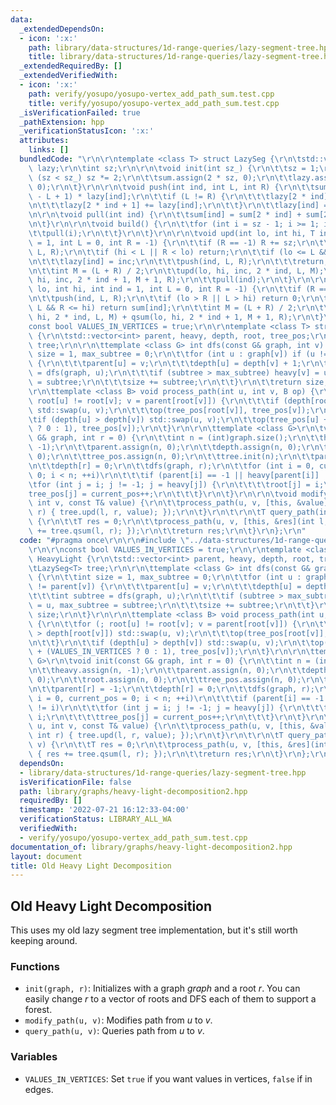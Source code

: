 ```yaml
---
data:
  _extendedDependsOn:
  - icon: ':x:'
    path: library/data-structures/1d-range-queries/lazy-segment-tree.hpp
    title: library/data-structures/1d-range-queries/lazy-segment-tree.hpp
  _extendedRequiredBy: []
  _extendedVerifiedWith:
  - icon: ':x:'
    path: verify/yosupo/yosupo-vertex_add_path_sum.test.cpp
    title: verify/yosupo/yosupo-vertex_add_path_sum.test.cpp
  _isVerificationFailed: true
  _pathExtension: hpp
  _verificationStatusIcon: ':x:'
  attributes:
    links: []
  bundledCode: "\r\n\r\ntemplate <class T> struct LazySeg {\r\n\tstd::vector<T> sum,\
    \ lazy;\r\n\tint sz;\r\n\r\n\tvoid init(int sz_) {\r\n\t\tsz = 1;\r\n\t\twhile\
    \ (sz < sz_) sz *= 2;\r\n\t\tsum.assign(2 * sz, 0);\r\n\t\tlazy.assign(2 * sz,\
    \ 0);\r\n\t}\r\n\r\n\tvoid push(int ind, int L, int R) {\r\n\t\tsum[ind] += (R\
    \ - L + 1) * lazy[ind];\r\n\t\tif (L != R) {\r\n\t\t\tlazy[2 * ind] += lazy[ind];\r\
    \n\t\t\tlazy[2 * ind + 1] += lazy[ind];\r\n\t\t}\r\n\t\tlazy[ind] = 0;\r\n\t}\r\
    \n\r\n\tvoid pull(int ind) {\r\n\t\tsum[ind] = sum[2 * ind] + sum[2 * ind + 1];\r\
    \n\t}\r\n\r\n\tvoid build() {\r\n\t\tfor (int i = sz - 1; i >= 1; i--) {\r\n\t\
    \t\tpull(i);\r\n\t\t}\r\n\t}\r\n\r\n\tvoid upd(int lo, int hi, T inc, int ind\
    \ = 1, int L = 0, int R = -1) {\r\n\t\tif (R == -1) R += sz;\r\n\t\tpush(ind,\
    \ L, R);\r\n\t\tif (hi < L || R < lo) return;\r\n\t\tif (lo <= L && R <= hi) {\r\
    \n\t\t\tlazy[ind] = inc;\r\n\t\t\tpush(ind, L, R);\r\n\t\t\treturn;\r\n\t\t}\r\
    \n\t\tint M = (L + R) / 2;\r\n\t\tupd(lo, hi, inc, 2 * ind, L, M);\r\n\t\tupd(lo,\
    \ hi, inc, 2 * ind + 1, M + 1, R);\r\n\t\tpull(ind);\r\n\t}\r\n\r\n\tT qsum(int\
    \ lo, int hi, int ind = 1, int L = 0, int R = -1) {\r\n\t\tif (R == -1) R += sz;\r\
    \n\t\tpush(ind, L, R);\r\n\t\tif (lo > R || L > hi) return 0;\r\n\t\tif (lo <=\
    \ L && R <= hi) return sum[ind];\r\n\t\tint M = (L + R) / 2;\r\n\t\treturn qsum(lo,\
    \ hi, 2 * ind, L, M) + qsum(lo, hi, 2 * ind + 1, M + 1, R);\r\n\t}\r\n};\n\r\n\
    const bool VALUES_IN_VERTICES = true;\r\n\r\ntemplate <class T> struct HeavyLight\
    \ {\r\n\tstd::vector<int> parent, heavy, depth, root, tree_pos;\r\n\tLazySeg<T>\
    \ tree;\r\n\r\n\ttemplate <class G> int dfs(const G& graph, int v) {\r\n\t\tint\
    \ size = 1, max_subtree = 0;\r\n\t\tfor (int u : graph[v]) if (u != parent[v])\
    \ {\r\n\t\t\tparent[u] = v;\r\n\t\t\tdepth[u] = depth[v] + 1;\r\n\t\t\tint subtree\
    \ = dfs(graph, u);\r\n\t\t\tif (subtree > max_subtree) heavy[v] = u, max_subtree\
    \ = subtree;\r\n\t\t\tsize += subtree;\r\n\t\t}\r\n\t\treturn size;\r\n\t}\r\n\
    \r\n\ttemplate <class B> void process_path(int u, int v, B op) {\r\n\t\tfor (;\
    \ root[u] != root[v]; v = parent[root[v]]) {\r\n\t\t\tif (depth[root[u]] > depth[root[v]])\
    \ std::swap(u, v);\r\n\t\t\top(tree_pos[root[v]], tree_pos[v]);\r\n\t\t}\r\n\t\
    \tif (depth[u] > depth[v]) std::swap(u, v);\r\n\t\top(tree_pos[u] + (VALUES_IN_VERTICES\
    \ ? 0 : 1), tree_pos[v]);\r\n\t}\r\n\r\n\ttemplate <class G>\r\n\tvoid init(const\
    \ G& graph, int r = 0) {\r\n\t\tint n = (int)graph.size();\r\n\t\theavy.assign(n,\
    \ -1);\r\n\t\tparent.assign(n, 0);\r\n\t\tdepth.assign(n, 0);\r\n\t\troot.assign(n,\
    \ 0);\r\n\t\ttree_pos.assign(n, 0);\r\n\t\ttree.init(n);\r\n\t\tparent[r] = -1;\r\
    \n\t\tdepth[r] = 0;\r\n\t\tdfs(graph, r);\r\n\t\tfor (int i = 0, current_pos =\
    \ 0; i < n; ++i)\r\n\t\t\tif (parent[i] == -1 || heavy[parent[i]] != i)\r\n\t\t\
    \tfor (int j = i; j != -1; j = heavy[j]) {\r\n\t\t\t\troot[j] = i;\r\n\t\t\t\t\
    tree_pos[j] = current_pos++;\r\n\t\t\t}\r\n\t}\r\n\r\n\tvoid modify_path(int u,\
    \ int v, const T& value) {\r\n\t\tprocess_path(u, v, [this, &value](int l, int\
    \ r) { tree.upd(l, r, value); });\r\n\t}\r\n\t\r\n\tT query_path(int u, int v)\
    \ {\r\n\t\tT res = 0;\r\n\t\tprocess_path(u, v, [this, &res](int l, int r) { res\
    \ += tree.qsum(l, r); });\r\n\t\treturn res;\r\n\t}\r\n};\r\n"
  code: "#pragma once\r\n\r\n#include \"../data-structures/1d-range-queries/lazy-segment-tree.hpp\"\
    \r\n\r\nconst bool VALUES_IN_VERTICES = true;\r\n\r\ntemplate <class T> struct\
    \ HeavyLight {\r\n\tstd::vector<int> parent, heavy, depth, root, tree_pos;\r\n\
    \tLazySeg<T> tree;\r\n\r\n\ttemplate <class G> int dfs(const G& graph, int v)\
    \ {\r\n\t\tint size = 1, max_subtree = 0;\r\n\t\tfor (int u : graph[v]) if (u\
    \ != parent[v]) {\r\n\t\t\tparent[u] = v;\r\n\t\t\tdepth[u] = depth[v] + 1;\r\n\
    \t\t\tint subtree = dfs(graph, u);\r\n\t\t\tif (subtree > max_subtree) heavy[v]\
    \ = u, max_subtree = subtree;\r\n\t\t\tsize += subtree;\r\n\t\t}\r\n\t\treturn\
    \ size;\r\n\t}\r\n\r\n\ttemplate <class B> void process_path(int u, int v, B op)\
    \ {\r\n\t\tfor (; root[u] != root[v]; v = parent[root[v]]) {\r\n\t\t\tif (depth[root[u]]\
    \ > depth[root[v]]) std::swap(u, v);\r\n\t\t\top(tree_pos[root[v]], tree_pos[v]);\r\
    \n\t\t}\r\n\t\tif (depth[u] > depth[v]) std::swap(u, v);\r\n\t\top(tree_pos[u]\
    \ + (VALUES_IN_VERTICES ? 0 : 1), tree_pos[v]);\r\n\t}\r\n\r\n\ttemplate <class\
    \ G>\r\n\tvoid init(const G& graph, int r = 0) {\r\n\t\tint n = (int)graph.size();\r\
    \n\t\theavy.assign(n, -1);\r\n\t\tparent.assign(n, 0);\r\n\t\tdepth.assign(n,\
    \ 0);\r\n\t\troot.assign(n, 0);\r\n\t\ttree_pos.assign(n, 0);\r\n\t\ttree.init(n);\r\
    \n\t\tparent[r] = -1;\r\n\t\tdepth[r] = 0;\r\n\t\tdfs(graph, r);\r\n\t\tfor (int\
    \ i = 0, current_pos = 0; i < n; ++i)\r\n\t\t\tif (parent[i] == -1 || heavy[parent[i]]\
    \ != i)\r\n\t\t\tfor (int j = i; j != -1; j = heavy[j]) {\r\n\t\t\t\troot[j] =\
    \ i;\r\n\t\t\t\ttree_pos[j] = current_pos++;\r\n\t\t\t}\r\n\t}\r\n\r\n\tvoid modify_path(int\
    \ u, int v, const T& value) {\r\n\t\tprocess_path(u, v, [this, &value](int l,\
    \ int r) { tree.upd(l, r, value); });\r\n\t}\r\n\t\r\n\tT query_path(int u, int\
    \ v) {\r\n\t\tT res = 0;\r\n\t\tprocess_path(u, v, [this, &res](int l, int r)\
    \ { res += tree.qsum(l, r); });\r\n\t\treturn res;\r\n\t}\r\n};\r\n"
  dependsOn:
  - library/data-structures/1d-range-queries/lazy-segment-tree.hpp
  isVerificationFile: false
  path: library/graphs/heavy-light-decomposition2.hpp
  requiredBy: []
  timestamp: '2022-07-21 16:12:33-04:00'
  verificationStatus: LIBRARY_ALL_WA
  verifiedWith:
  - verify/yosupo/yosupo-vertex_add_path_sum.test.cpp
documentation_of: library/graphs/heavy-light-decomposition2.hpp
layout: document
title: Old Heavy Light Decomposition
---
```


## Old Heavy Light Decomposition

This uses my old lazy segment tree implementation, but it's still worth keeping around. 

### Functions
- `init(graph, r)`: Initializes with a graph $graph$ and a root $r$. You can easily change $r$ to a vector of roots and DFS each of them to support a forest. 
- `modify_path(u, v)`: Modifies path from $u$ to $v$. 
- `query_path(u, v)`: Queries path from $u$ to $v$. 

### Variables
- `VALUES_IN_VERTICES`: Set `true` if you want values in vertices, `false` if in edges. 

